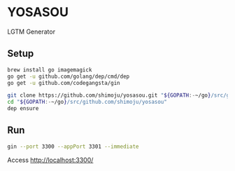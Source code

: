 # YOSASOU

LGTM Generator

## Setup

```bash
brew install go imagemagick
go get -u github.com/golang/dep/cmd/dep
go get -u github.com/codegangsta/gin

git clone https://github.com/shimoju/yosasou.git "${GOPATH:-~/go}/src/github.com/shimoju/yosasou"
cd "${GOPATH:-~/go}/src/github.com/shimoju/yosasou"
dep ensure
```

## Run

```bash
gin --port 3300 --appPort 3301 --immediate
```

Access [http://localhost:3300/](http://localhost:3300/)
